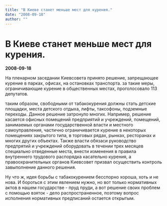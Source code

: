 ```yaml
---
title: "В Киеве станет меньше мест для курения."
date: "2008-09-18"
author: ""
---
```


# В Киеве станет меньше мест для курения.

**2008-09-18** 

На пленарном заседании Киевсовета принято решение, запрещающее курение в парках, офисах, на остановках транспорта. за такие меры, ограничивающие курение в общественных местах, проголосовало 113 депутатов.

таким образом, свободными от табакокурения должны стать детские площадки, места детского отдыха, лифты, таксофоны, подземные переходы. Данное решение затронуло многих. Например, решение касается офисных помещений предприятий и учреждений, помещений, занимаемых органами государственной власти и местного самоуправления, частично ограничивается курение в некоторых помещениях закрытого типа, в торговых рядах, рынках, ресторанах и многих других объектах. Также власти обязаси руководство предпрятий и учреждений оборудовать в течении трех месяцев специально отведенные места, внести изменения в правила внутреннего трудового распорядка касательно курения, а правоохранительных органов Киевсовет призвал осуществить контроль завыполнение данного решения.

Ну что ж, идея борьбы с табакокурением бесспорно хороша, хоть и не нова. И бороться с этим явлением нужно, но вот только нормативных актов в нашем государстве - пруд пруди, а вот решение своих проблем с помощью взяток - дело распространенное, поэтому вопрос исполнения нормативных предписаний остается открытым.